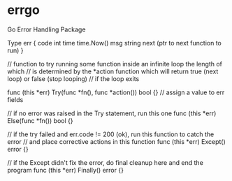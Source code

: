errgo
=====

Go Error Handling Package


Type err {
  code int
  time time.Now()
  msg  string
  next (ptr to next function to run)
}

// function to try running some function inside an infinite loop the length of which
// is determined by the *action function which will return true (next loop) or false (stop looping)
// if the loop exits

func (this *err) Try(func *fn(), func *action()) bool {}  // assign a value to err fields

// if no error was raised in the Try statement, run this one
func (this *err) Else(func *fn()) bool {}

// if the try failed and err.code != 200 (ok), run this function to catch the error
// and place corrective actions in this function
func (this *err) Except() error {}

// if the Except didn't fix the error, do final cleanup here and end the program
func (this *err) Finally() error {}
